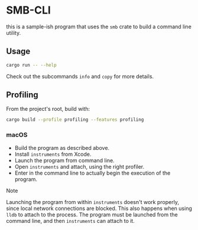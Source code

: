 # SMB-CLI

this is a sample-ish program that uses the `smb` crate to build a command line utility.

## Usage

```sh
cargo run -- --help
```

Check out the subcommands `info` and `copy` for more details.

## Profiling

From the project's root, build with:

```sh
cargo build --profile profiling --features profiling
```

### macOS

- Build the program as described above.
- Install `instruments` from Xcode.
- Launch the program from command line.
- Open `instruments` and attach, using the right profiler.
- Enter in the command line to actually begin the execution of the program.

>[!note]
> Launching the program from within `instruments` doesn't work properly, since local network connections are blocked. This also happens when using `lldb` to attach to the process. The program must be launched from the command line, and then `instruments` can attach to it.
